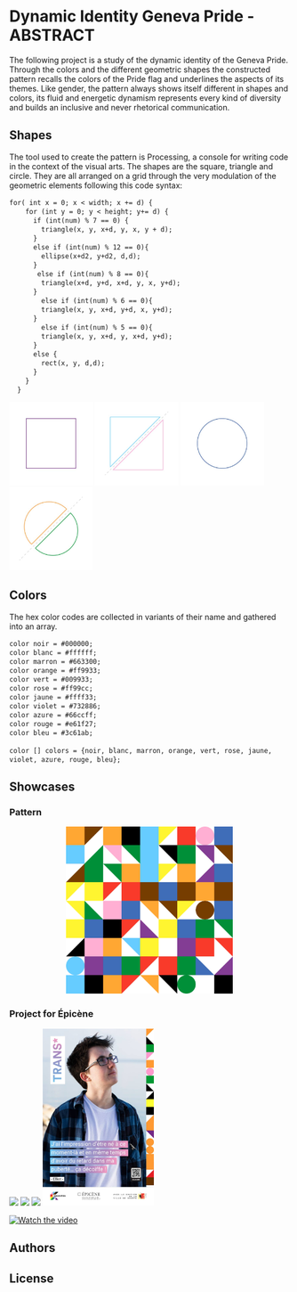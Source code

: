 # Dynamic Identity Geneva Pride - ABSTRACT

The following project is a study of the dynamic identity of the Geneva Pride. Through the colors and the different geometric shapes the constructed pattern recalls the colors of the Pride flag and underlines the aspects of its themes. Like gender, the pattern always shows itself different in shapes and colors, its fluid and energetic dynamism represents every kind of diversity and builds an inclusive and never rhetorical communication.
## Shapes

The tool used to create the pattern is Processing, a console for writing code in the context of the visual arts. The shapes are the square, triangle and circle. They are all arranged on a grid through the very modulation of the geometric elements following this code syntax:

```
for( int x = 0; x < width; x += d) {
    for (int y = 0; y < height; y+= d) {
      if (int(num) % 7 == 0) {
        triangle(x, y, x+d, y, x, y + d);
      } 
      else if (int(num) % 12 == 0){
        ellipse(x+d2, y+d2, d,d);
      }
       else if (int(num) % 8 == 0){
        triangle(x+d, y+d, x+d, y, x, y+d);
      }
        else if (int(num) % 6 == 0){
        triangle(x, y, x+d, y+d, x, y+d);
      }
        else if (int(num) % 5 == 0){
        triangle(x, y, x+d, y, x+d, y+d);
      }
      else {
        rect(x, y, d,d);
      }
    }
  }
```

<p float="left">
  <img src="images/shapes/shapes-01.jpg" width="150" />
  <img src="images/shapes/shapes-02.jpg" width="150" /> 
  <img src="images/shapes/shapes-03.jpg" width="150" />
  <img src="images/shapes/shapes-04.jpg" width="150" />
</p>


## Colors

The hex color codes are collected in variants of their name and gathered into an array.

```
color noir = #000000;
color blanc = #ffffff;
color marron = #663300;
color orange = #ff9933;
color vert = #009933;
color rose = #ff99cc;
color jaune = #ffff33; 
color violet = #732886; 
color azure = #66ccff; 
color rouge = #e61f27; 
color bleu = #3c61ab; 

color [] colors = {noir, blanc, marron, orange, vert, rose, jaune, violet, azure, rouge, bleu};
```

## Showcases

### Pattern
<!-- Pattern -->
<p align="center">
  <img src="images/showcase/pattern-gif_1080x1080.gif" width="300" />
</p>

### Project for Épicène

<p float="left">
  <img src="images/showcase/epicene/1-raymond_page-0001.jpg" width="200" />
  <img src="images/showcase/epicene/2-Andréa.jpg" width="200" />
  <img src="images/showcase/epicene/3-didèl.jpg" width="200" />
  <img src="images/showcase/epicene/4-Elliot.jpg" width="200" />
</p>

[![Watch the video](https://img.youtube.com/vi/C7cZxNpPmFY/hqdefault.jpg)](https://youtu.be/C7cZxNpPmFY)

## Authors

## License



